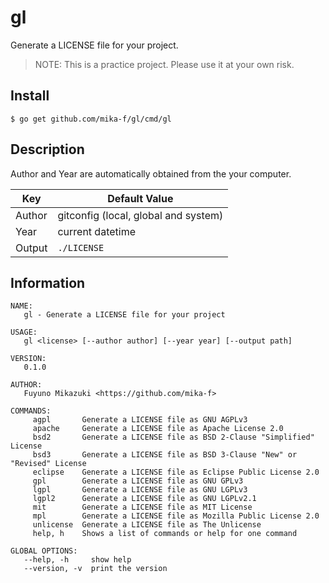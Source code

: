 # gl

Generate a LICENSE file for your project.

> NOTE: This is a practice project. Please use it at your own risk.

## Install

```
$ go get github.com/mika-f/gl/cmd/gl
```

## Description

Author and Year are automatically obtained from the your computer.

| Key    | Default Value                        |
| ------ | ------------------------------------ |
| Author | gitconfig (local, global and system) |
| Year   | current datetime                     |
| Output | `./LICENSE`                          |


## Information

```
NAME:
   gl - Generate a LICENSE file for your project

USAGE:
   gl <license> [--author author] [--year year] [--output path]

VERSION:
   0.1.0

AUTHOR:
   Fuyuno Mikazuki <https://github.com/mika-f>

COMMANDS:
     agpl       Generate a LICENSE file as GNU AGPLv3
     apache     Generate a LICENSE file as Apache License 2.0
     bsd2       Generate a LICENSE file as BSD 2-Clause "Simplified" License
     bsd3       Generate a LICENSE file as BSD 3-Clause "New" or "Revised" License
     eclipse    Generate a LICENSE file as Eclipse Public License 2.0
     gpl        Generate a LICENSE file as GNU GPLv3
     lgpl       Generate a LICENSE file as GNU LGPLv3
     lgpl2      Generate a LICENSE file as GNU LGPLv2.1
     mit        Generate a LICENSE file as MIT License
     mpl        Generate a LICENSE file as Mozilla Public License 2.0
     unlicense  Generate a LICENSE file as The Unlicense
     help, h    Shows a list of commands or help for one command

GLOBAL OPTIONS:
   --help, -h     show help
   --version, -v  print the version
```

